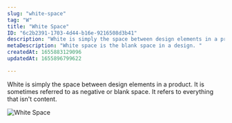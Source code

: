 ```yaml
---
slug: "white-space"
tag: "W"
title: "White Space"
ID: "6c2b2391-1703-4d44-b16e-9216508d3b41"
description: "White is simply the space between design elements in a product. It is sometimes referred to as negative or blank space. It refers to everything that isn't content."
metaDescription: "White space is the blank space in a design. "
createdAt: 1655883129096
updatedAt: 1655896799622

---
```

White is simply the space between design elements in a product. It is sometimes referred to as negative or blank space. It refers to everything that isn't content.

![White Space](https://media.giphy.com/media/clffiicvvmhXrYaAs8/giphy.gif)
